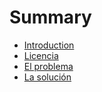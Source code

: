 # Summary

* [Introduction](README.md)
* [Licencia](licencia.md)
* [El problema](el_problema.md)
* [La solución](la_solucion.md)

